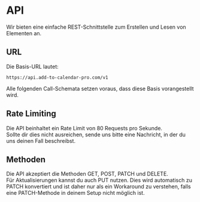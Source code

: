 # API

Wir bieten eine einfache REST-Schnittstelle zum Erstellen und Lesen von Elementen an.

## URL

Die Basis-URL lautet:

```
https://api.add-to-calendar-pro.com/v1
```

Alle folgenden Call-Schemata setzen voraus, dass diese Basis vorangestellt wird.

## Rate Limiting

Die API beinhaltet ein Rate Limit von 80 Requests pro Sekunde.  
Sollte dir dies nicht ausreichen, sende uns bitte eine Nachricht, in der du uns deinen Fall beschreibst.

## Methoden

Die API akzeptiert die Methoden GET, POST, PATCH und DELETE.  
Für Aktualisierungen kannst du auch PUT nutzen. Dies wird automatisch zu PATCH konvertiert und ist daher nur als ein Workaround zu verstehen, falls eine PATCH-Methode in deinem Setup nicht möglich ist.
